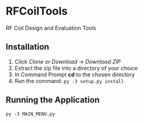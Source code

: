 # RFCoilTools
RF Coil Design and Evaluation Tools

## Installation

1. Click *Clone or Download* -> *Download ZIP*
2. Extract the zip file into a directory of your choice
3. In Command Prompt **cd** to the chosen directory
4. Run the command:
`py -3 setup.py install`

## Running the Application

`py -3 MAIN_MENU.py`

## 

